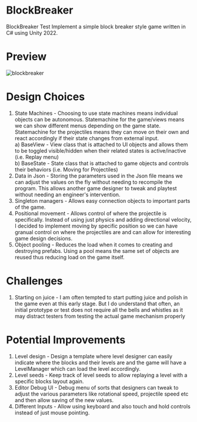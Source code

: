 # BlockBreaker
BlockBreaker Test
Implement a simple block breaker style game written in C# using Unity 2022.

# Preview
![blockbreaker](https://github.com/duckizz1234/BlockBreaker/assets/153803810/f31afba7-2f28-4bcf-8942-b47bbb3a59c8)

# Design Choices
1) State Machines - Choosing to use state machines means individual objects can be autonomous. Statemachine for the game/views means we can show different menus depending on the game state. Statemachine for the projectiles means they can move on their own and react accordingly if their state changes from external input.
<br />    a) BaseView - View class that is attached to UI objects and allows them to be toggled visible/hidden when their related states is active/inactive (i.e. Replay menu)
<br />    b) BaseState - State class that is attached to game objects and controls their behaviors (i.e. Moving for Projectiles)
2) Data in Json - Storing the parameters used in the Json file means we can adjust the values on the fly without needing to recompile the program. This allows another game designer to tweak and playtest without needing an engineer's intervention.
3) Singleton managers - Allows easy connection objects to important parts of the game.
4) Positional movement - Allows control of where the projectile is specifically. Instead of using just physics and adding directional velocity, I decided to implement moving by specific position so we can have granual control on where the projectiles are and can allow for interesting game design decisions.
5) Object pooling - Reduces the load when it comes to creating and destroying prefabs. Using a pool means the same set of objects are reused thus reducing load on the game itself.
   
# Challenges
1) Starting on juice - I am often tempted to start putting juice and polish in the game even at this early stage. But I do understand that often, an initial prototype or test does not require all the bells and whistles as it may distract testers from testing the actual game mechanism properly

# Potential Improvements
1) Level design - Design a template where level designer can easily indicate where the blocks and their levels are and the game will have a LevelManager which can load the level accordingly.
2) Level seeds - Keep track of level seeds to allow replaying a level with a specific blocks layout again.
3) Editor Debug UI - Debug menu of sorts that designers can tweak to adjust the various parameters like rotational speed, projectile speed etc and then allow saving of the new values.
4) Different Inputs - Allow using keyboard and also touch and hold controls instead of just mouse pointing.

